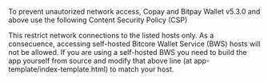 To prevent unautorized network access, Copay and Bitpay Wallet v5.3.0 and above use the following Content Security Policy (CSP)

  <meta http-equiv="Content-Security-Policy" content="default-src 'self' 'unsafe-eval' https://bws.bitpay.com
  https://bitpay.com https://auth.shapeshift.io https://shapeshift.io https://api.coinbase.com https://coinbase.com; 
  img-src 'self' data:; style-src 'self' 'unsafe-inline'; font-src 'self' data:">
  
This restrict network connections to the listed hosts only. As a consecuence, accessing self-hosted Bitcore Wallet Service 
(BWS) hosts will not be allowed. If you are using a self-hosted BWS you need to build the app yourself from source 
and modify that above line (at app-template/index-template.html) to match your host.
